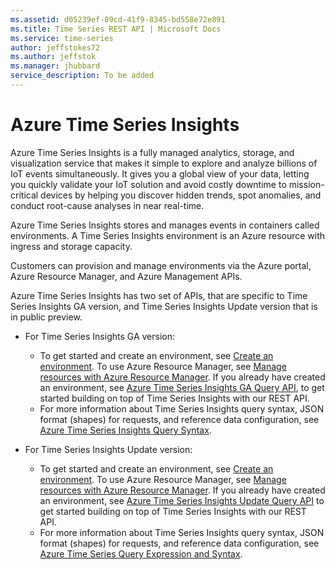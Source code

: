 ```yaml
---
ms.assetid: d05239ef-89cd-41f9-8345-bd558e72e891
ms.title: Time Series REST API | Microsoft Docs
ms.service: time-series
author: jeffstokes72
ms.author: jeffstok
ms.manager: jhubbard
service_description: To be added
---
```


# Azure Time Series Insights

Azure Time Series Insights is a fully managed analytics, storage, and visualization service that makes it simple to explore and analyze billions of IoT events simultaneously.  It gives you a global view of your data, letting you quickly validate your IoT solution and avoid costly downtime to mission-critical devices by helping you discover hidden trends, spot anomalies, and conduct root-cause analyses in near real-time.  

Azure Time Series Insights stores and manages events in containers called environments. A Time Series Insights environment is an Azure resource with ingress and storage capacity.

Customers can provision and manage environments via the Azure portal, Azure Resource Manager, and Azure Management APIs. 

Azure Time Series Insights has two set of APIs, that are specific to Time Series Insights GA  version, and Time Series Insights Update version that is in public preview.

- For Time Series Insights GA version: 
    - To get started and create an environment, see [Create an environment](/azure/time-series-insights/time-series-insights-get-started).  To use Azure Resource Manager, see [Manage resources with Azure Resource Manager](https://docs.microsoft.com/en-us/rest/api/time-series-insights-management/).  If you already have created an environment, see [Azure Time Series Insights GA Query API](https://docs.microsoft.com/rest/api/time-series-insights/time-series-insights-reference-queryapi), to get started building on top of Time Series Insights with our REST API.  
    - For more information about Time Series Insights query syntax, JSON format (shapes) for requests, and reference data configuration, see [Azure Time Series Insights Query Syntax](https://docs.microsoft.com/rest/api/time-series-insights/time-series-insights-reference-query-syntax).

- For Time Series Insights Update version: 
    - To get started and create an environment, see [Create an environment](/azure/time-series-insights/time-series-insights-get-started).  To use Azure Resource Manager, see [Manage resources with Azure Resource Manager](https://docs.microsoft.com/en-us/rest/api/time-series-insights-management/).  If you already have created an environment, see [Azure Time Series Insights Update Query API](https://docs.microsoft.com/rest/api/time-series-insights/time-series-insights-reference-update-tsq) to get started building on top of Time Series Insights with our REST API.  
    - For more information about Time Series Insights query syntax, JSON format (shapes) for requests, and reference data configuration, see [Azure Time Series Query Expression and Syntax](https://docs.microsoft.com/rest/api/time-series-insights/time-series-insights-reference-update-tsx).
